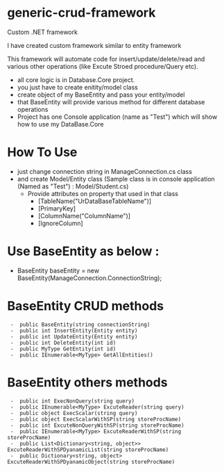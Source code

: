 # generic-crud-framework

Custom .NET framework 

I have created custom framework similar to entity framework

This framework will automate code for insert/update/delete/read and various other operations (like Excute Stroed procedure/Query etc).
- all core logic is in Database.Core project. 
- you just have to create enitity/model class 
- create object of my BaseEntity and pass your entity/model 
- that BaseEntity will provide various method for different database operations
- Project has one Console application (name as "Test") which will show how to use my DataBase.Core 

# How To Use
- just change connection string in ManageConnection.cs class
- and create Model/Entity class (Sample class is in console application (Named as "Test") :  Model/Student.cs)
    - Provide attributes on property that used in that class 
        - [TableName("UrDataBaseTableName")]
        - [PrimaryKey]
        - [ColumnName("ColumnName")]
        - [IgnoreColumn]
 
 # Use BaseEntity as below :
 -  BaseEntity<Student> baseEntity = new BaseEntity<Student>(ManageConnection.ConnectionString); 
 
 
 # BaseEntity CRUD methods
     -  public BaseEntity(string connectionString)
     -  public int InsertEntity(Entity entity)
     -  public int UpdateEntity(Entity entity)
     -  public int DeleteEntity(int id)
     -  public MyType GetEntity(int id)
     -  public IEnumerable<MyType> GetAllEntities()
 # BaseEntity others methods
     -  public int ExecNonQuery(string query)
     -  public IEnumerable<MyType> ExcuteReader(string query)
     -  public object ExecScalar(string query)
     -  public object ExecScalarWithSP(string storeProcName)
     -  public int ExcuteNonQueryWithSP(string storeProcName)
     -  public IEnumerable<MyType> ExcuteReaderWithSP(string storeProcName)
     -  public List<Dictionary<string, object>> ExcuteReaderWithSPDyanamicList(string storeProcName)
     -  public Dictionary<string, object> ExcuteReaderWithSPDyanamicObject(string storeProcName)
     
